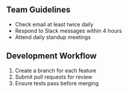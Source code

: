 ## Team Guidelines
- Check email at least twice daily
- Respond to Slack messages within 4 hours
- Attend daily standup meetings

## Development Workflow
1. Create a branch for each feature
2. Submit pull requests for review
3. Ensure tests pass before merging
